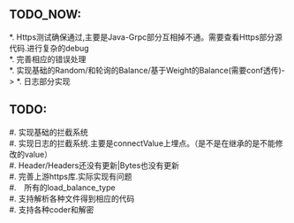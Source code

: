 TODO_NOW:
---------------------
*.  Https测试确保通过,主要是Java-Grpc部分互相掉不通。需要查看Https部分源代码.进行复杂的debug   
*.  完善相应的错误处理    
*.  实现基础的Random/和轮询的Balance/基于Weight的Balance(需要conf透传)->
*.  日志部分实现  


TODO:
------------------
#.  实现基础的拦截系统   
#.  实现日志的拦截系统.主要是connectValue上埋点。（是不是在继承的是不能修改的value）   
#.  Header/Headers还没有更新|Bytes也没有更新  
#.  完善上游https库.实际实现有问题  
#.　所有的load_balance_type  
#.  支持解析各种文件得到相应的代码  
#.  支持各种coder和解密  




              
              
              
              
              
                   
              
